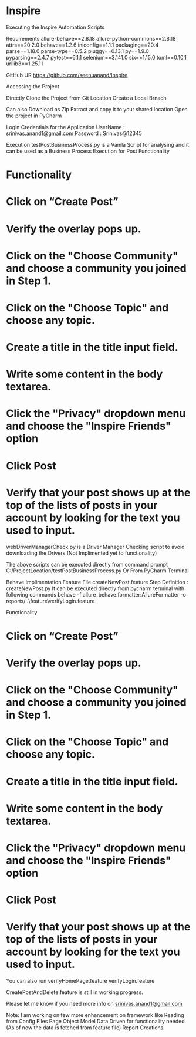 # Inspire
Executing the Inspire  Automation Scripts

Requirements
allure-behave==2.8.18
allure-python-commons==2.8.18
attrs==20.2.0
behave==1.2.6
iniconfig==1.1.1
packaging==20.4
parse==1.18.0
parse-type==0.5.2
pluggy==0.13.1
py==1.9.0
pyparsing==2.4.7
pytest==6.1.1
selenium==3.141.0
six==1.15.0
toml==0.10.1
urllib3==1.25.11


GitHub UR
https://github.com/seenuanand/Inspire

Accessing the Project 

Directly Clone the Project from Git Location
Create a Local Brnach

Can also Download as Zip
Extract and copy it to your shared location
Open the project in PyCharm

Login Credentials for the Application
UserName : srinivas.anand1@gmail.com
Password : Srinivas@12345

Execution
testPostBusinessProcess.py is a Vanila Script for analysing and it can be used as a Business Process Execution for Post Functionality
# Functionality
# Click on “Create Post”
# Verify the overlay pops up.
# Click on the "Choose Community" and choose a community you joined in Step 1.
# Click on the "Choose Topic" and choose any topic.
# Create a title in the title input field.
# Write some content in the body textarea.
# Click the "Privacy" dropdown menu and choose the "Inspire Friends" option
# Click Post
# Verify that your post shows up at the top of the lists of posts in your account by looking for the text you used to input. 

webDriverManagerCheck.py is a  Driver Manager Checking script to avoid downloading the Drivers (Not Implimented yet to functionality)

The above scripts can be executed directly from command prompt
C:/ProjectLocation/testPostBusinessProcess.py
Or
From PyCharm Terminal

Behave Implimentation
Feature File
createNewPost.feature
Step Definition : createNewPost.py
It can be executed directly from pycharm terminal with following commands
behave -f allure_behave.formatter:AllureFormatter -o reports/ .\feature\verifyLogin.feature

Functionality
# Click on “Create Post”
# Verify the overlay pops up.
# Click on the "Choose Community" and choose a community you joined in Step 1.
# Click on the "Choose Topic" and choose any topic.
# Create a title in the title input field.
# Write some content in the body textarea.
# Click the "Privacy" dropdown menu and choose the "Inspire Friends" option
# Click Post
# Verify that your post shows up at the top of the lists of posts in your account by looking for the text you used to input.     

You can also run 
verifyHomePage.feature
verifyLogin.feature 

CreatePostAndDelete.feature is still in working progress.

Please let me know if you need more info on srinivas.anand1@gmail.com

Note:  I am working on few more enhancement on framework like 
		Reading from Config Files
		Page Object Model
		Data Driven for functionality needed (As of now the data is fetched from feature file)
		Report Creations
